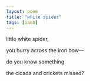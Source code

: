 ```yaml
---
layout: poem
title: "white spider"
tags: [iamb]
---
```


little white spider,

you hurry across the iron bow&mdash;

do you know something

the cicada and crickets missed?